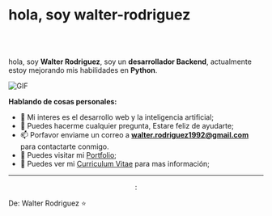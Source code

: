 # hola, soy walter-rodriguez
<br />
<br />

hola, soy **Walter Rodriguez**, soy un **desarrollador Backend**, actualmente estoy mejorando mis habilidades en **Python**. 

  <img align="center" alt="GIF" src="https://geeksgod.com/wp-content/uploads/2020/05/Understanding-of-a-Web-Developer.png" />

**Hablando de cosas personales:**


- 🤔 Mi interes es el desarrollo web y la inteligencia artificial;
- 💬 Puedes hacerme cualquier pregunta, Estare feliz de ayudarte;
- 📫 Porfavor enviame un correo a **walter.rodriguez1992@gmail.com** para contactarte conmigo.
- 🔭 Puedes visitar mi [Portfolio](https://github.com/marvin1604/portafolio);
- 📝 Puedes ver mi [Curriculum Vitae](https://drive.google.com/file/d/1cSY4kdADOdusFTW1EoRFBpd-WDfG8JF8/view?usp=sharing) para mas información;



---

<p align="center">:

  
De: Walter Rodriguez ⭐
